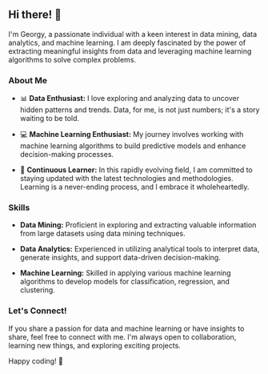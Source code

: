 ## Hi there! 👋

I'm Georgy, a passionate individual with a keen interest in data mining, data analytics, and machine learning. I am deeply fascinated by the power of extracting meaningful insights from data and leveraging machine learning algorithms to solve complex problems.

### About Me

- 📊 **Data Enthusiast:** I love exploring and analyzing data to uncover hidden patterns and trends. Data, for me, is not just numbers; it's a story waiting to be told.
  
- 💻 **Machine Learning Enthusiast:** My journey involves working with machine learning algorithms to build predictive models and enhance decision-making processes.

- 🚀 **Continuous Learner:** In this rapidly evolving field, I am committed to staying updated with the latest technologies and methodologies. Learning is a never-ending process, and I embrace it wholeheartedly.

### Skills

- **Data Mining:** Proficient in exploring and extracting valuable information from large datasets using data mining techniques.

- **Data Analytics:** Experienced in utilizing analytical tools to interpret data, generate insights, and support data-driven decision-making.

- **Machine Learning:** Skilled in applying various machine learning algorithms to develop models for classification, regression, and clustering.

### Let's Connect!

If you share a passion for data and machine learning or have insights to share, feel free to connect with me. I'm always open to collaboration, learning new things, and exploring exciting projects.

Happy coding! 🚀
